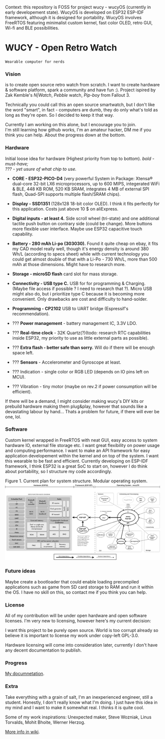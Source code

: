 Context: this repository is FOSS for project wucy - wucyOS (currently in early developement state). WucyOS is developed on ESP32 ESP-IDF framework, although it is designed for portability. WucyOS involves FreeRTOS featuring minimalist custom kernel, fast color OLED, retro GUI, Wi-fi and BLE possibilities.

# WUCY - Open Retro Watch

`Wearable computer for nerds` 

### Vision

is to create open source retro watch from scratch. I want to create hardware & software platform, spark a community and have fun :). Project ispired by Zak Kemble's _N|Watch_, _Pebble_ watch, _Pip-boy_ from Fallout 3.

Technically you could call this an open source smartwatch, but I don't like the word "smart", in fact - computers are dumb, they do only what's told as long as they're open. So I decided to keep it that way. 

Currently I am working on this alone, but I encourage you to join.  
I'm still learning how github works, I'm an amateur hacker, DM me if you think you can help. About the progress down at the bottom.

### Hardware

Initial loose idea for hardware (Highest priority from top to bottom).
_bold - must-have;  
??? - yet usure of what chip to use._

* **CORE - ESP32-PICO-D4** (very powerful System in Package: Xtensa® dual-core 32-bit LX6 microprocessors, up to 600 MIPS, integerated WiFi & BLE, 448 KB ROM, 520 KB SRAM, integrates 4 MB of external SPI flash, Quad-SPI supports multiple flash/SRAM chips).
* **Display - SSD1351** (128x128 18-bit color OLED). I think it fits perfectly for this application. Costs just above 10 $ on aliExpress.
* **Digital inputs - at least 4.** Side scroll wheel (tri-state) and one additional tactile push button on contrary side (could be change). More buttons more flexible user interface. Maybe use ESP32 capacitive touch capability.
* **Battery - 280 mAh Li-po (303030).** Found it quite cheap on ebay, it fits my CAD model really well, though it's energy density is around 380 Wh/L (according to specs sheet) while with current technology you could get almost double of that with a Li-Po - 730 Wh/L, more than 500 mAh at those dimensions. Might have to research more.
* **Storage - microSD flash** card slot for mass storage.
* **Connectivity - USB type C.** USB for for programming & Charging. (Maybe file access if possible ? I need to research that ?). Micro USB might also do, but i prioritize type C because it is becoming more convenient. Only drawbacks are cost and difficulty to hand-solder. 
* **Programming - CP2102**  USB to UART bridge (Espressif's recommendation).
* ??? **Power management** - battery management IC, 3.3V LDO.
* ??? **Real-time clock** - 32K Quartz(?)(todo: research RTC capabilities inside ESP32, my priority to use as little external parts as possible).
* ??? **Extra flash - better safe than sorry.** Will do if there will be enough space left. 
* ??? **Sensors** - Accelerometer and Gyroscope at least.

* ??? Indication - single color or RGB LED (depends on IO pins left on MCU).
* ??? Vibration - tiny motor (maybe on rev.2 if power consumption will be efficient).

If there will be a demand, I might consider making wucy's DIY kits or prebuild hardware making them plug&play, however that sounds like a devastating labour by hand... Thats a problem for future, if there will ever be one, lol.

### Software 
Custom kernel wrapped in FreeRTOS with neat GUI, easy access to system hardware IO, external file storage etc. I want great flexibility on power usage and computing performance. I want to make an API framework for easy application developement within the kernel and on top of the system. I want this wearable to be fast and efficient. Currently developing on ESP-IDF framework, I think ESP32 is a great SoC to start on, however I do think about portability, so I structure my code accordingly.  

Figure 1. Current plan for system structure. Modular operating system.
![Current plan for system structure. Modular operating system.](./wucy-code-structure.png)

### Future ideas

Maybe create a bootloader that could enable loading precompiled applications such as game from SD card storage to RAM and run it within the OS. I have no skill on this, so contact me if you think you can help.

### License
All of my contribution will be under open hardware and open software licenses. I'm very new to licensing, however here's my current decision:

I want this project to be purely open source. World is too corrupt already so believe it is important to license my work under copy-left GPL-3.0. 

Hardware licensing will come into consideration later, currently I don't have any decent documentation to publish.

### Progress

[My documnetation](https://github.com/therram/wucy/wucy/documentation).

### Extra

Take everything with a grain of salt, I'm an inexperienced engineer, still a student. Honestly, I don't really know what I'm doing. I just have this idea in my mind and I want to make it somewhat real. I thinks it is quite cool.

Some of my work inspirations: 
Unexpected maker, Steve Wozniak, Linus Torvalds, Mohit Bhoite, Werner Herzog.

[More info in wiki](https://github.com/therram/thera/wiki).
